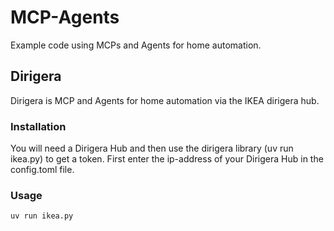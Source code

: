 # MCP-Agents
Example code using MCPs and Agents for home automation.


## Dirigera
Dirigera is MCP and Agents for home automation via the IKEA dirigera hub.

### Installation
You will need a Dirigera Hub and then use the dirigera library (uv run ikea.py) to get a token. First enter the ip-address of your Dirigera Hub in the config.toml file.


### Usage

```bash
uv run ikea.py
```